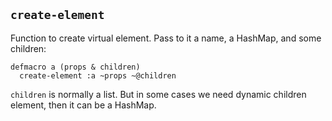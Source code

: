 ## `create-element`

Function to create virtual element. Pass to it a name, a HashMap, and some children:

```
defmacro a (props & children)
  create-element :a ~props ~@children
```

`children` is normally a list. But in some cases we need dynamic children element, then it can be a HashMap.
